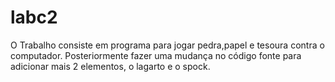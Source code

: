 # labc2
O Trabalho consiste em programa para jogar pedra,papel e tesoura contra o computador. Posteriormente fazer uma mudança no código fonte para adicionar mais 2 elementos, o lagarto e o spock.
